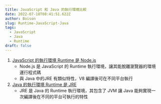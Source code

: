 ```yaml
---
title: JavaScript 和 Java 的執行環境比較
date: 2022-07-18T08:41:51.622Z
author: Boison
slug: Runtime-JavaScript-Java
tags:
  - JavaScript
  - Java
  - Runtime
draft: false
---
```

1. [JavaScript 的執行環境 Runtime 是 Node.js](https://boison.tw/2022/07/javascript-nodejs/)
   * Node.js 是 JavaScript 的 Runtime 執行環境，讓其能脫離瀏覽器的環境運行程式碼
   * 與 Java 中的JRE 有類似特性，V8 編譯後可在不同平台執行
2. [Java 的執行環境 Runtime 是 JRE ](https://boison.tw/2022/07/java-jvm-jre-jdk/)
   * JRE 是 Java 的 Runtime 執行環境，其包含了 JVM 讓 Java 能夠實現一次編譯後在不同的平台可執行的特性